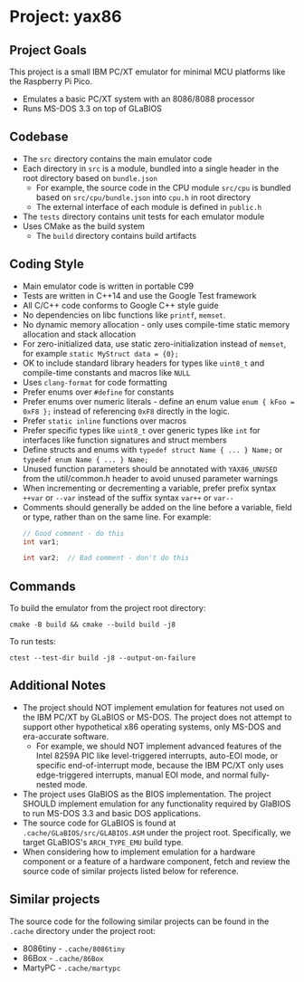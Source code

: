 # Project: yax86

## Project Goals

This project is a small IBM PC/XT emulator for minimal MCU platforms like
the Raspberry Pi Pico.
- Emulates a basic PC/XT system with an 8086/8088 processor
- Runs MS-DOS 3.3 on top of GLaBIOS

## Codebase

- The `src` directory contains the main emulator code
- Each directory in `src` is a module, bundled into a single header in the root
  directory based on `bundle.json`
    - For example, the source code in the CPU module `src/cpu` is bundled
      based on `src/cpu/bundle.json` into `cpu.h` in root directory
    - The external interface of each module is defined in `public.h`
- The `tests` directory contains unit tests for each emulator module
- Uses CMake as the build system
    - The `build` directory contains build artifacts

## Coding Style

- Main emulator code is written in portable C99
- Tests are written in C++14 and use the Google Test framework
- All C/C++ code conforms to Google C++ style guide
- No dependencies on libc functions like `printf`, `memset`.
- No dynamic memory allocation - only uses compile-time static memory
  allocation and stack allocation
- For zero-initialized data, use static zero-initialization instead of
  `memset`, for example `static MyStruct data = {0};`
- OK to include standard library headers for types like `uint8_t` and
  compile-time constants and macros like `NULL`
- Uses `clang-format` for code formatting
- Prefer enums over `#define` for constants
- Prefer enums over numeric literals - define an enum value `enum { kFoo = 0xF8
  };` instead of referencing `0xF8` directly in the logic.
- Prefer `static inline` functions over macros
- Prefer specific types like `uint8_t` over generic types like `int` for
  interfaces like function signatures and struct members
- Define structs and enums with `typedef struct Name { ... } Name;` or 
  `typedef enum Name { ... } Name;`
- Unused function parameters should be annotated with `YAX86_UNUSED` from the
  util/common.h header to avoid unused parameter warnings
- When incrementing or decrementing a variable, prefer prefix syntax
  `++var` or `--var` instead of the suffix syntax `var++` or `var--`
- Comments should generally be added on the line before a variable, field or
  type, rather than on the same line. For example:
    ```c
    // Good comment - do this
    int var1;

    int var2;  // Bad comment - don't do this
    ```

## Commands

To build the emulator from the project root directory:
```
cmake -B build && cmake --build build -j8
```

To run tests:
```
ctest --test-dir build -j8 --output-on-failure
```

## Additional Notes

- The project should NOT implement emulation for features not used on the IBM
  PC/XT by GLaBIOS or MS-DOS. The project does not attempt to support other
  hypothetical x86 operating systems, only MS-DOS and era-accurate software.
    - For example, we should NOT implement advanced features of the Intel 8259A
      PIC like level-triggered interrupts, auto-EOI mode, or specific
      end-of-interrupt mode, because the IBM PC/XT only uses edge-triggered
      interrupts, manual EOI mode, and normal fully-nested mode.
- The project uses GlaBIOS as the BIOS implementation. The project SHOULD
  implement emulation for any functionality required by GlaBIOS to run MS-DOS
  3.3 and basic DOS applications.
- The source code for GLaBIOS is found at `.cache/GLaBIOS/src/GLABIOS.ASM`
  under the project root. Specifically, we target GLaBIOS's `ARCH_TYPE_EMU`
  build type.
- When considering how to implement emulation for a hardware component or a
  feature of a hardware component, fetch and review the source code of similar
  projects listed below for reference.

## Similar projects

The source code for the following similar projects can be found in the
`.cache` directory under the project root:

- 8086tiny - `.cache/8086tiny`
- 86Box - `.cache/86Box`
- MartyPC - `.cache/martypc`

